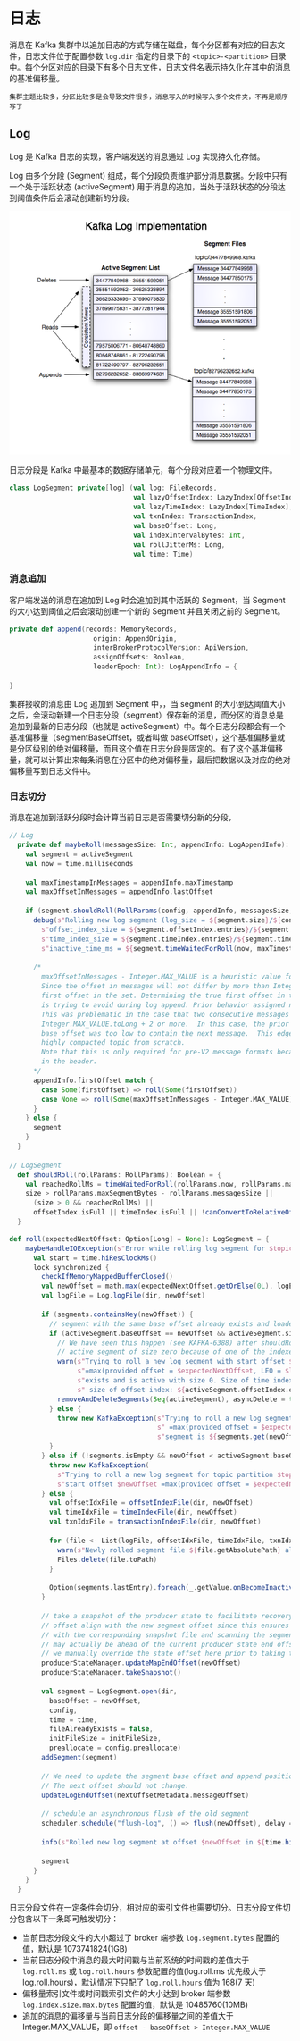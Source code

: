 # 日志

消息在 Kafka 集群中以追加日志的方式存储在磁盘，每个分区都有对应的日志文件，日志文件位于配置参数 `log.dir` 指定的目录下的 `<topic>-<partition>` 目录中。每个分区对应的目录下有多个日志文件，日志文件名表示持久化在其中的消息的基准偏移量。
```
集群主题比较多，分区比较多是会导致文件很多，消息写入的时候写入多个文件夹，不再是顺序写了
```

## Log

Log 是 Kafka 日志的实现，客户端发送的消息通过 Log 实现持久化存储。

Log 由多个分段 (Segment) 组成，每个分段负责维护部分消息数据。分段中只有一个处于活跃状态 (activeSegment) 用于消息的追加，当处于活跃状态的分段达到阈值条件后会滚动创建新的分段。
<center>

![Log](img/log.png)
</center>

日志分段是 Kafka 中最基本的数据存储单元，每个分段对应着一个物理文件。

```scala
class LogSegment private[log] (val log: FileRecords,
                               val lazyOffsetIndex: LazyIndex[OffsetIndex],
                               val lazyTimeIndex: LazyIndex[TimeIndex],
                               val txnIndex: TransactionIndex,
                               val baseOffset: Long,
                               val indexIntervalBytes: Int,
                               val rollJitterMs: Long,
                               val time: Time)
```




### 消息追加

客户端发送的消息在追加到 Log 时会追加到其中活跃的 Segment，当 Segment 的大小达到阈值之后会滚动创建一个新的 Segment 并且关闭之前的 Segment。

```scala
private def append(records: MemoryRecords,
                     origin: AppendOrigin,
                     interBrokerProtocolVersion: ApiVersion,
                     assignOffsets: Boolean,
                     leaderEpoch: Int): LogAppendInfo = {
                     
}
```
集群接收的消息由 Log 追加到 Segment 中，，当 segment 的大小到达阈值大小之后，会滚动新建一个日志分段（segment）保存新的消息，而分区的消息总是追加到最新的日志分段（也就是 activeSegment）中。每个日志分段都会有一个基准偏移量（segmentBaseOffset，或者叫做 baseOffset），这个基准偏移量就是分区级别的绝对偏移量，而且这个值在日志分段是固定的。有了这个基准偏移量，就可以计算出来每条消息在分区中的绝对偏移量，最后把数据以及对应的绝对偏移量写到日志文件中。






### 日志切分
消息在追加到活跃分段时会计算当前日志是否需要切分新的分段，

```scala
// Log
  private def maybeRoll(messagesSize: Int, appendInfo: LogAppendInfo): LogSegment = {
    val segment = activeSegment
    val now = time.milliseconds

    val maxTimestampInMessages = appendInfo.maxTimestamp
    val maxOffsetInMessages = appendInfo.lastOffset

    if (segment.shouldRoll(RollParams(config, appendInfo, messagesSize, now))) {
      debug(s"Rolling new log segment (log_size = ${segment.size}/${config.segmentSize}}, " +
        s"offset_index_size = ${segment.offsetIndex.entries}/${segment.offsetIndex.maxEntries}, " +
        s"time_index_size = ${segment.timeIndex.entries}/${segment.timeIndex.maxEntries}, " +
        s"inactive_time_ms = ${segment.timeWaitedForRoll(now, maxTimestampInMessages)}/${config.segmentMs - segment.rollJitterMs}).")

      /*
        maxOffsetInMessages - Integer.MAX_VALUE is a heuristic value for the first offset in the set of messages.
        Since the offset in messages will not differ by more than Integer.MAX_VALUE, this is guaranteed <= the real
        first offset in the set. Determining the true first offset in the set requires decompression, which the follower
        is trying to avoid during log append. Prior behavior assigned new baseOffset = logEndOffset from old segment.
        This was problematic in the case that two consecutive messages differed in offset by
        Integer.MAX_VALUE.toLong + 2 or more.  In this case, the prior behavior would roll a new log segment whose
        base offset was too low to contain the next message.  This edge case is possible when a replica is recovering a
        highly compacted topic from scratch.
        Note that this is only required for pre-V2 message formats because these do not store the first message offset
        in the header.
      */
      appendInfo.firstOffset match {
        case Some(firstOffset) => roll(Some(firstOffset))
        case None => roll(Some(maxOffsetInMessages - Integer.MAX_VALUE))
      }
    } else {
      segment
    }
  }

// LogSegment
  def shouldRoll(rollParams: RollParams): Boolean = {
    val reachedRollMs = timeWaitedForRoll(rollParams.now, rollParams.maxTimestampInMessages) > rollParams.maxSegmentMs - rollJitterMs
    size > rollParams.maxSegmentBytes - rollParams.messagesSize ||
      (size > 0 && reachedRollMs) ||
      offsetIndex.isFull || timeIndex.isFull || !canConvertToRelativeOffset(rollParams.maxOffsetInMessages)
  }


```

```scala
def roll(expectedNextOffset: Option[Long] = None): LogSegment = {
    maybeHandleIOException(s"Error while rolling log segment for $topicPartition in dir ${dir.getParent}") {
      val start = time.hiResClockMs()
      lock synchronized {
        checkIfMemoryMappedBufferClosed()
        val newOffset = math.max(expectedNextOffset.getOrElse(0L), logEndOffset)
        val logFile = Log.logFile(dir, newOffset)

        if (segments.containsKey(newOffset)) {
          // segment with the same base offset already exists and loaded
          if (activeSegment.baseOffset == newOffset && activeSegment.size == 0) {
            // We have seen this happen (see KAFKA-6388) after shouldRoll() returns true for an
            // active segment of size zero because of one of the indexes is "full" (due to _maxEntries == 0).
            warn(s"Trying to roll a new log segment with start offset $newOffset " +
                 s"=max(provided offset = $expectedNextOffset, LEO = $logEndOffset) while it already " +
                 s"exists and is active with size 0. Size of time index: ${activeSegment.timeIndex.entries}," +
                 s" size of offset index: ${activeSegment.offsetIndex.entries}.")
            removeAndDeleteSegments(Seq(activeSegment), asyncDelete = true)
          } else {
            throw new KafkaException(s"Trying to roll a new log segment for topic partition $topicPartition with start offset $newOffset" +
                                     s" =max(provided offset = $expectedNextOffset, LEO = $logEndOffset) while it already exists. Existing " +
                                     s"segment is ${segments.get(newOffset)}.")
          }
        } else if (!segments.isEmpty && newOffset < activeSegment.baseOffset) {
          throw new KafkaException(
            s"Trying to roll a new log segment for topic partition $topicPartition with " +
            s"start offset $newOffset =max(provided offset = $expectedNextOffset, LEO = $logEndOffset) lower than start offset of the active segment $activeSegment")
        } else {
          val offsetIdxFile = offsetIndexFile(dir, newOffset)
          val timeIdxFile = timeIndexFile(dir, newOffset)
          val txnIdxFile = transactionIndexFile(dir, newOffset)

          for (file <- List(logFile, offsetIdxFile, timeIdxFile, txnIdxFile) if file.exists) {
            warn(s"Newly rolled segment file ${file.getAbsolutePath} already exists; deleting it first")
            Files.delete(file.toPath)
          }

          Option(segments.lastEntry).foreach(_.getValue.onBecomeInactiveSegment())
        }

        // take a snapshot of the producer state to facilitate recovery. It is useful to have the snapshot
        // offset align with the new segment offset since this ensures we can recover the segment by beginning
        // with the corresponding snapshot file and scanning the segment data. Because the segment base offset
        // may actually be ahead of the current producer state end offset (which corresponds to the log end offset),
        // we manually override the state offset here prior to taking the snapshot.
        producerStateManager.updateMapEndOffset(newOffset)
        producerStateManager.takeSnapshot()

        val segment = LogSegment.open(dir,
          baseOffset = newOffset,
          config,
          time = time,
          fileAlreadyExists = false,
          initFileSize = initFileSize,
          preallocate = config.preallocate)
        addSegment(segment)

        // We need to update the segment base offset and append position data of the metadata when log rolls.
        // The next offset should not change.
        updateLogEndOffset(nextOffsetMetadata.messageOffset)

        // schedule an asynchronous flush of the old segment
        scheduler.schedule("flush-log", () => flush(newOffset), delay = 0L)

        info(s"Rolled new log segment at offset $newOffset in ${time.hiResClockMs() - start} ms.")

        segment
      }
    }
  }

```

日志分段文件在一定条件会切分，相对应的索引文件也需要切分。日志分段文件切分包含以下一条即可触发切分：
- 当前日志分段文件的大小超过了 broker 端参数 ```log.segment.bytes``` 配置的值，默认是 1073741824(1GB)
- 当前日志分段中消息的最大时间戳与当前系统的时间戳的差值大于 ```log.roll.ms``` 或 ```log.roll.hours``` 参数配置的值(log.roll.ms 优先级大于 log.roll.hours)，默认情况下只配了 ```log.roll.hours``` 值为 168(7 天)
- 偏移量索引文件或时间戳索引文件的大小达到 broker 端参数 ```log.index.size.max.bytes``` 配置的值，默认是 10485760(10MB)
- 追加的消息的偏移量与当前日志分段的偏移量之间的差值大于 Integer.MAX_VALUE，即 ```offset - baseOffset > Integer.MAX_VALUE```

